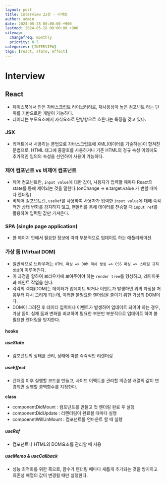 ```yaml
---
layout: post
title: Interview 22장 - 리액트
author: admin
date: 2024-05-28 00:00:00 +900
lastmod: 2024-05-28 00:00:00 +900
sitemap:
  changefreq: monthly
  priority: 0.5
categories: [INTERVIEW]
tags: [react, state, effect]
---
```


# Interview

## React

- 페이스북에서 만든 자바스크립트 라이브러리로, 재사용성이 높은 컴포넌트 라는 단위를 기반으로한 개발이 가능하다.
- 데이터는 부모요소에서 자식요소로 단방향으로 흐른다는 특징을 갖고 있다.

### JSX

- 리액트에서 사용하는 문법으로 자바스크립트에 XML(데이터를 기술하는)이 합쳐진 문법으로, HTML 태그에 중괄호를 사용하거나 기존 HTML의 정규 속성 이외에도 추가적인 임의의 속성을 선언하여 사용이 가능하다.

### 제어 컴포넌트 vs 비제어 컴포넌트

- 제어 컴포넌트란, `input value`에 대한 값이, 사용자가 입력할 때마다 React의 state를 통해 제어되는 것을 말한다.(onChange => e.target.value 가 변할 때마다 렌더링)
- 비제어 컴포넌트란, `useRef`를 사용하여 사용자가 입력한 `input value`에 대해 즉각적인 상태 변화를 감지하지 않고, 핸들러를 통해 데이터를 전송할 때 `input ref`를 활용하여 입력된 값만 가져온다.

### SPA (single page application)

- 한 페이지 안에서 필요한 정보에 따라 부분적으로 업데이트 하는 애플리케이션.

### 가상 돔 (Virtual DOM)

- 일반적으로 브라우저는 `HTML 파싱 => DOM 객체 생성 => CSS 파싱 => 스타일 규칙 생성`이 이루어진다.
- 이 과정을 합하여 브라우저에 보여주어야 하는 `render tree`를 형성하고, 레이아웃과 페인트 작업을 한다.
- 각각의 객체(DOM)는 데이터가 업데이트 되거나 이벤트가 발생하면 위의 과정을 처음부터 다시 그리게 되는데, 이러한 불필요한 렌더링을 줄이기 위한 가상의 DOM이다.
- DOM이 그려진 후 데이터 입력이나 이벤트가 발생하여 업데이트 되어야 하는 경우, 가상 돔이 실제 돔과 변화를 비교하여 필요한 부분만 부분적으로 업데이트 하여 불필요한 렌더링을 방지한다.

#### hooks

##### useState

- 컴포넌트의 상태를 관리, 상태에 따른 즉각적인 리렌더링

##### useEffect

- 렌더링 이후 실행할 코드를 만들고, 사이드 이펙트를 관리할 의존성 배열의 값이 변경되면 실행할 콜백함수를 지정한다.

**class**

- componentDidMount : 컴포넌트를 만들고 첫 렌더링 완료 후 실행
- componentDidUpdate : 리렌더링이 완료될 때마다 실행
- compoenntWillUnMount : 컴포넌트를 언마운트 할 때 실행

##### useRef

- 컴포넌트나 HTML의 DOM요소를 관리할 때 사용

##### useMemo & useCallback

- 성능 최적화를 위한 훅으로, 함수가 렌더링 때마다 새롭게 추가되는 것을 방지하고 의존성 배열의 값이 변경될 때만 실행한다.
